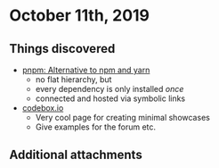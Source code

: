 # October 11th, 2019

## Things discovered

* [pnpm: Alternative to npm and yarn](https://www.heise.de/amp/meldung/JavaScript-Paketmanager-pnpm-4-ueberarbeitet-die-Verzeichnisstruktur-4550827.html)
    * no flat hierarchy, but 
    * every dependency is only installed _once_
    * connected and hosted via symbolic links
* [codebox.io](https://codesandbox.io)
    * Very cool page for creating minimal showcases
    * Give examples for the forum etc.

## Additional attachments



